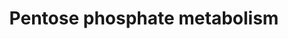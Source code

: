 ---
annotations:
- id: PW:0000045
  parent: classic metabolic pathway
  type: Pathway Ontology
  value: pentose phosphate pathway
authors:
- Kdahlquist
- MaintBot
- MartijnVanIersel
- Khanspers
- AdrienDefay
- AlexanderPico
- Ddigles
- Egonw
- Mkutmon
- DeSl
- Fehrhart
- Eweitz
- Marvin M2
citedin:
- link: PMC9015122
  title: Understanding signaling and metabolic paths using semantified and harmonized
    information about biological interactions (2022)
- link: PMC6993862
  title: Proteostasis regulators modulate proteasomal activity and gene expression
    to attenuate multiple phenotypes in Fabry disease (2020)
- link: PMC4936987
  title: Transcriptional reprogramming of metabolic pathways in critically ill patients
    (2016)
- link: PMC4381708
  title: Analysis and interpretation of transcriptomic data obtained from extended
    Warburg effect genes in patients with clear cell renal cell carcinoma (2015)
communities:
- ontox
description: Pentose phosphate, phosphogluconate, or hexose monophsphate pathway oxidizes
  glucose-6-phosphate to fructose-6-phosphate and glyceraldehyde-3-P. NADP+ is the
  electron acceptor. The pathways yields NADPH as well as 5, 4, and 7 carbon intermediaries
  for synthesis of nucleotides.   Proteins on this pathway have targeted assays available
  via the [https://assays.cancer.gov/available_assays?wp_id=WP134 CPTAC Assay Portal]
last-edited: 2024-08-28
ndex: bb832fcc-8b60-11eb-9e72-0ac135e8bacf
organisms:
- Homo sapiens
redirect_from:
- /index.php/Pathway:WP134
- /instance/WP134
- /instance/WP134_r135344
revision: r135344
schema-jsonld:
- '@context': https://schema.org/
  '@id': https://wikipathways.github.io/pathways/WP134.html
  '@type': Dataset
  creator:
    '@type': Organization
    name: WikiPathways
  description: Pentose phosphate, phosphogluconate, or hexose monophsphate pathway
    oxidizes glucose-6-phosphate to fructose-6-phosphate and glyceraldehyde-3-P. NADP+
    is the electron acceptor. The pathways yields NADPH as well as 5, 4, and 7 carbon
    intermediaries for synthesis of nucleotides.   Proteins on this pathway have targeted
    assays available via the [https://assays.cancer.gov/available_assays?wp_id=WP134
    CPTAC Assay Portal]
  keywords:
  - 6-Phosphogluconate
  - 6-Phosphonoglucono-delta-lactone
  - D-Ribose-5-Phosphate
  - Erythrose-4-Phosphate
  - Fructose-6-Phosphate
  - G6PD
  - Glucose-6-Phosphate
  - Glyceraldehyde-3-phosphate
  - PGD
  - PGLS
  - RPE
  - RPIA
  - Ribulose-5-Phosphate
  - Sedoheptulose-7-Phosphate
  - TALDO1
  - TKT
  - Xylulose-5-Phosphate
  license: CC0
  name: Pentose phosphate metabolism
seo: CreativeWork
title: Pentose phosphate metabolism
wpid: WP134
---